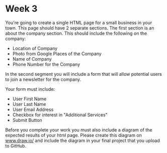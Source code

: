 # Week 3

You're going to create a single HTML page for a small business in your town. This page should have 2 separate sections. The first section is an about the company section. This should include the following on the company:

- Location of Company
- Photo from Google Places of the Company
- Name of Company
- Phone Number for the Company

In the second segment you will include a form that will allow potential users to join a newsletter for the company.

Your form must include: 

- User First Name
- User Last Name
- User Email Address
- Checkbox for interest in "Additional Services"
- Submit Button

Before you complete your work you must also include a diagram of the expected results of your html page. Please create this diagram on www.draw.io/ and include the diagram in your final project that you upload to GitHub.
